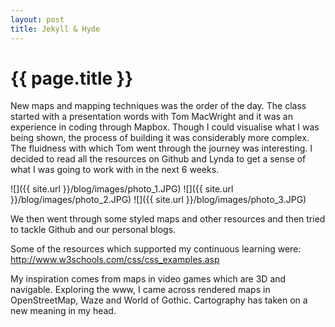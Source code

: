 ```yaml
---
layout: post
title: Jekyll & Hyde
---
```


{{ page.title }}
================

<p class="meta">

New maps and mapping techniques was the order of the day. The class started with a presentation words with Tom MacWright and it was an experience in coding through Mapbox. Though I could visualise what I was being shown, the process of building it was considerably more complex. The fluidness with which Tom went through the journey was interesting. I decided to  read all the resources on Github and Lynda to get a sense of what I was going to work with in the next 6 weeks. 

![]({{ site.url }}/blog/images/photo_1.JPG)
![]({{ site.url }}/blog/images/photo_2.JPG)
![]({{ site.url }}/blog/images/photo_3.JPG)

We then went through some styled maps and other resources and then tried to tackle Github and our personal blogs. 

Some of the resources which supported my continuous learning were:
http://www.w3schools.com/css/css_examples.asp

My inspiration comes from maps in video games which are 3D and navigable. Exploring the www, I came across rendered maps in OpenStreetMap, Waze and World of Gothic. Cartography has taken on a new meaning in my head. 
